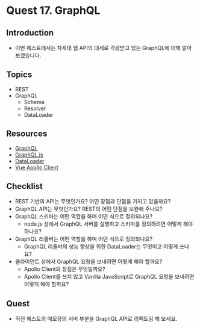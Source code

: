 # Quest 17. GraphQL


## Introduction
* 이번 퀘스트에서는 차세대 웹 API의 대세로 각광받고 있는 GraphQL에 대해 알아보겠습니다.

## Topics
* REST
* GraphQL
  * Schema
  * Resolver
  * DataLoader

## Resources
* [GraphQL](https://graphql.org/)
* [GraphQL.js](http://graphql.org/graphql-js/)
* [DataLoader](https://github.com/facebook/dataloader)
* [Vue Apollo Client](https://github.com/akryum/vue-apollo)

## Checklist
* REST 기반의 API는 무엇인가요? 어떤 장점과 단점을 가지고 있을까요?
* GraphQL API는 무엇인가요? REST의 어떤 단점을 보완해 주나요?
* GraphQL 스키마는 어떤 역할을 하며 어떤 식으로 정의되나요?
  * node.js 상에서 GraphQL 서버를 실행하고 스키마를 정의하려면 어떻게 해야 하나요?
* GraphQL 리졸버는 어떤 역할을 하며 어떤 식으로 정의되나요?
  * GraphQL 리졸버의 성능 향상을 위한 DataLoader는 무엇이고 어떻게 쓰나요?
* 클라이언트 상에서 GraphQL 요청을 보내려면 어떻게 해야 할까요?
  * Apollo Client의 장점은 무엇일까요?
  * Apollo Client를 쓰지 않고 Vanilla JavaScript로 GraphQL 요청을 보내려면 어떻게 해야 할까요?

## Quest
* 직전 퀘스트의 메모장의 서버 부분을 GraphQL API로 리팩토링 해 보세요.
